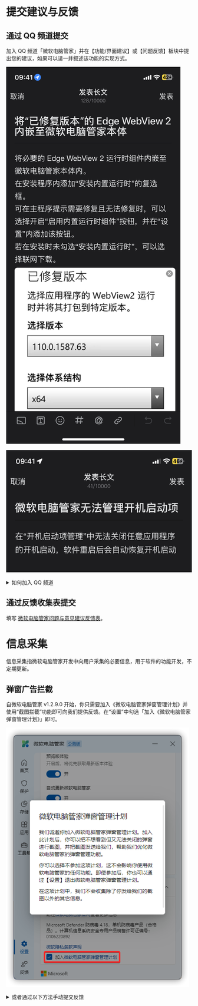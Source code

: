 # 提交建议与反馈

## 通过 QQ 频道提交
加入 QQ 频道「微软电脑管家」并在【功能/界面建议】或【问题反馈】板块中提出您的建议，如果可以请一并叙述该功能的实现方式。

![](../assets/appendix/connect-with-us/submit-a-suggestion.png)

![](../assets/appendix/connect-with-us/submit-a-question.png)

<details>

<summary>如何加入 QQ 频道</summary>

1. 点击右上角“关注我们”-“官方 QQ 频道”。

2. 使用移动端 QQ 频道搜索「微软电脑管家」。

:::warning 注意
目前，QQ 频道搜索 **仅支持移动端操作**，桌面用户请使用移动端加入，然后才能在 PCQQ 频道使用。
:::

</details>

## 通过反馈收集表提交
填写 [微软电脑管家问题与意见建议反馈表](https://docs.qq.com/form/page/DR0lRWlN2dW1GRGZ6)。

# 信息采集
信息采集指微软电脑管家开发中向用户采集的必要信息，用于软件的功能开发，不定期更新。

## 弹窗广告拦截
自微软电脑管家 v1.2.9.0 开始，你只需要加入《微软电脑管家弹窗管理计划》并使用“截图拦截”功能即可向我们提供反馈。在“设置”中勾选「加入《微软电脑管家弹窗管理计划》」即可。

![](../assets/appendix/connect-with-us/pop-up-management.png)

<details>

<summary>或者通过以下方法手动提交反馈</summary>

从 OneDrive 中获取 [Spy++](https://ys8rx-my.sharepoint.com/:f:/g/personal/gucats_ys8rx_onmicrosoft_com/EsfXKZanAY5AkVfITGxnWd4BXzTy6TJ6iK4BTp8FbAKI0g?e=pcGfby)。（或[从 Visual Studio](https://learn.microsoft.com/zh-cn/visualstudio/debugger/how-to-start-spy-increment?view=vs-2022) 中打开）

1. 将压缩包内所有文件解压至空白文件夹内，并直接运行“spyxx_amd64.exe”（若您没有安装 VC++ 运行库请先运行“VC_redist.x64.exe”再打开“spyxx_amd64.exe”）

![](../assets/appendix/connect-with-us/pop-up-management-feedback/unzip.png)

2. 在第二个功能区选择第五个按钮 [Find Window (Ctrl+F)]。
（若是从 Visual Studio 打开，则以下页面的语言会根据系统语言而定）

![](../assets/appendix/connect-with-us/pop-up-management-feedback/find-window.png)

3. 在新窗口找到“Finder Tool:”旁的圆形框（红色矩形框中的内容），将其拖动到广告窗口上，并将其中的“Handle”、“Caption”、“Class”、“Style”与“Rect”复制（草绿色矩形框中的内容）

![](../assets/appendix/connect-with-us/pop-up-management-feedback/result.png)

4. 选取两种方式向我们反馈：
        - a. 粘贴到 [微软电脑管家弹窗拦截定位收集表](https://docs.qq.com/sheet/DRVFPZXJoY0h4WXBU) 中。
        （*本文档没有正确与否， 只是为了方便了解小伙伴们对弹窗的认知，云文档有历史版本，本文档只可更改本人提交内容，请小伙伴自觉遵守。 ）
        - b. 加入 QQ 频道「微软电脑管家」并在【广告弹窗收集】板块中按照《广告弹窗收集表》中所提供的格式发帖。

</details>